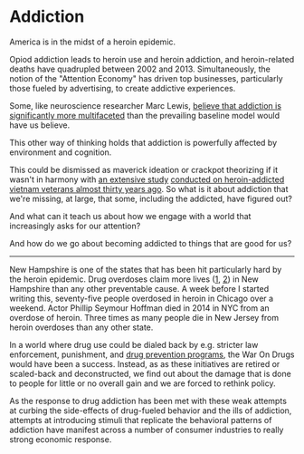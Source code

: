 # Addiction

America is in the midst of a heroin epidemic.

Opiod addiction leads to heroin use and heroin addiction, and heroin-related deaths
have quadrupled between 2002 and 2013. Simultaneously,
the notion of the "Attention Economy" has driven top businesses,
particularly those fueled by advertising, to create addictive experiences.

Some, like neuroscience researcher Marc Lewis,
[believe that addiction is significantly more multifaceted](http://www.theguardian.com/culture/2015/aug/30/marc-lewis-the-neuroscientist-who-believes-addiction-is-not-a-disease)
than the prevailing baseline model would have us believe.

This other way of thinking holds that addiction
is powerfully affected by environment and cognition.

This could be dismissed as maverick ideation or crackpot theorizing
if it wasn't in harmony with [an extensive study](http://www.npr.org/sections/health-shots/2012/01/02/144431794/what-vietnam-taught-us-about-breaking-bad-habits) [conducted on
heroin-addicted vietnam veterans almost thirty years ago](http://onlinelibrary.wiley.com/doi/10.1111/j.1521-0391.2010.00046.x/abstract).
So what is it about addiction that we're missing, at large,
that some, including the addicted, have figured out?

And what can it teach us about how we engage with a world that
increasingly asks for our attention?

And how do we go about becoming addicted to things that are good for us?

---

New Hampshire is one of the states that has been hit particularly hard by the heroin epidemic.
Drug overdoses claim more lives ([1](https://guinta.house.gov/media-center/press-releases/reps-guinta-and-kuster-lead-bipartisan-task-force-combat-heroin-epidemic), [2](https://guinta.house.gov/media-center/press-releases/reps-kuster-and-guinta-introduce-stop-abuse-act-address-heroin-epidemic)) in New Hampshire than any other preventable cause. A week before I started writing this, seventy-five people overdosed in heroin in Chicago over a weekend.
Actor Phillip Seymour Hoffman died in 2014 in NYC from an overdose of heroin. Three times as many people die in New Jersey from heroin overdoses than any other state.

In a world where drug use could be dialed back by e.g. stricter law enforcement,
punishment, and [drug prevention programs](http://priceonomics.com/dare-the-anti-drug-program-that-never-actually/), the War On Drugs would have been a success.
Instead, as as these initiatives are retired or scaled-back and deconstructed,
we find out about the damage that is done to people for little or no overall gain
and we are forced to rethink policy.

As the response to drug addiction has been met with these weak attempts
at curbing the side-effects of drug-fueled behavior and the ills of addiction,
attempts at introducing stimuli that replicate the behavioral patterns of addiction
have manifest across a number of consumer industries to really strong economic response.
